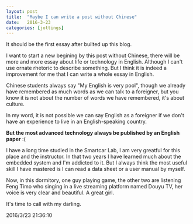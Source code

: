 ```yaml
---
layout: post
title:  "Maybe I can write a post without Chinese"
date:   2016-3-23
categories: [jottings]
---
```


It should be the first essay after builted up this blog.  

I want to start a new begining by this post without Chinese, there will be more and more essay about life or technology in English. Although I can't use ornate rhetoric to describe something. But I think it is indeed a improvement for me that I can write a whole essay in English.  

Chinese students always say "My English is very pool", though we already have remembered as much words as we can talk to a foreigner, but you know it is not about the number of words we have remembered, it's about culture.  

In my word, it is not possible we can say English as a foreigner if we don't have an experience to live in an English-speaking country.  

**But the most advanced technology always be published by an English paper** :(  

I have a long time studied in the Smartcar Lab, I am very greatful for this place and the instructor. In that two years I have learned much about the embedded system and I'm addicted to it. But I always think the most useful skill I have mastered is I can read a data sheet or a user manual by myself.

Now, in this dormitory, one guy playing game, the other two are listening Feng Timo who singing in a live streaming platform named Douyu TV, her voice is very clear and beautiful. A great girl.  

It's time to call with my darling.  

2016/3/23 21:36:10 